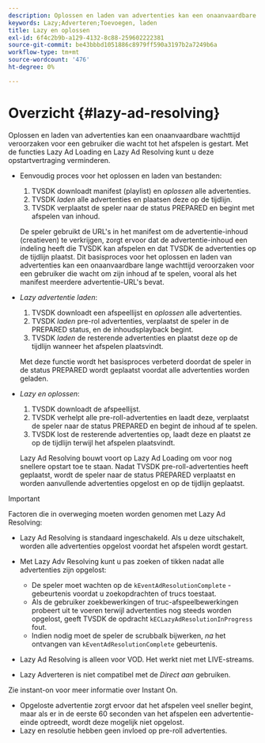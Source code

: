 ```yaml
---
description: Oplossen en laden van advertenties kan een onaanvaardbare wachttijd veroorzaken voor een gebruiker die wacht tot het afspelen is gestart. Met de functies Lazy Ad Loading en Lazy Ad Resolving kunt u deze opstartvertraging verminderen.
keywords: Lazy;Adverteren;Toevoegen, laden
title: Lazy en oplossen
exl-id: 6f4c2b9b-a129-4132-8c88-259602222381
source-git-commit: be43bbbd1051886c8979ff590a3197b2a7249b6a
workflow-type: tm+mt
source-wordcount: '476'
ht-degree: 0%

---
```


# Overzicht {#lazy-ad-resolving}

Oplossen en laden van advertenties kan een onaanvaardbare wachttijd veroorzaken voor een gebruiker die wacht tot het afspelen is gestart. Met de functies Lazy Ad Loading en Lazy Ad Resolving kunt u deze opstartvertraging verminderen.

* Eenvoudig proces voor het oplossen en laden van bestanden:

   1. TVSDK downloadt manifest (playlist) en *oplossen* alle advertenties.
   1. TVSDK *laden* alle advertenties en plaatsen deze op de tijdlijn.
   1. TVSDK verplaatst de speler naar de status PREPARED en begint met afspelen van inhoud.

   De speler gebruikt de URL&#39;s in het manifest om de advertentie-inhoud (creatieven) te verkrijgen, zorgt ervoor dat de advertentie-inhoud een indeling heeft die TVSDK kan afspelen en dat TVSDK de advertenties op de tijdlijn plaatst. Dit basisproces voor het oplossen en laden van advertenties kan een onaanvaardbare lange wachttijd veroorzaken voor een gebruiker die wacht om zijn inhoud af te spelen, vooral als het manifest meerdere advertentie-URL&#39;s bevat.

* *Lazy advertentie laden*:

   1. TVSDK downloadt een afspeellijst en *oplossen* alle advertenties.
   1. TVSDK *laden* pre-rol advertenties, verplaatst de speler in de PREPARED status, en de inhoudsplayback begint.
   1. TVSDK *laden* de resterende advertenties en plaatst deze op de tijdlijn wanneer het afspelen plaatsvindt.

   Met deze functie wordt het basisproces verbeterd doordat de speler in de status PREPARED wordt geplaatst voordat alle advertenties worden geladen.

* *Lazy en oplossen*:

   1. TVSDK downloadt de afspeellijst.
   1. TVSDK verhelpt alle pre-roll-advertenties en laadt deze, verplaatst de speler naar de status PREPARED en begint de inhoud af te spelen.
   1. TVSDK lost de resterende advertenties op, laadt deze en plaatst ze op de tijdlijn terwijl het afspelen plaatsvindt.

   Lazy Ad Resolving bouwt voort op Lazy Ad Loading om voor nog snellere opstart toe te staan. Nadat TVSDK pre-roll-advertenties heeft geplaatst, wordt de speler naar de status PREPARED verplaatst en worden aanvullende advertenties opgelost en op de tijdlijn geplaatst.

>[!IMPORTANT]
>
>Factoren die in overweging moeten worden genomen met Lazy Ad Resolving:
>
>* Lazy Ad Resolving is standaard ingeschakeld. Als u deze uitschakelt, worden alle advertenties opgelost voordat het afspelen wordt gestart.
>* Met Lazy Adv Resolving kunt u pas zoeken of tikken nadat alle advertenties zijn opgelost:
   >
   >    * De speler moet wachten op de `kEventAdResolutionComplete` -gebeurtenis voordat u zoekopdrachten of trucs toestaat.
   >    * Als de gebruiker zoekbewerkingen of truc-afspeelbewerkingen probeert uit te voeren terwijl advertenties nog steeds worden opgelost, geeft TVSDK de opdracht `kECLazyAdResolutionInProgress` fout.
   >    * Indien nodig moet de speler de scrubbalk bijwerken, *na* het ontvangen van `kEventAdResolutionComplete` gebeurtenis.
>
>* Lazy Ad Resolving is alleen voor VOD. Het werkt niet met LIVE-streams.
>* Lazy Adverteren is niet compatibel met de *Direct aan* gebruiken.
>
>  Zie instant-on voor meer informatie over Instant On.
>
>* Opgeloste advertentie zorgt ervoor dat het afspelen veel sneller begint, maar als er in de eerste 60 seconden van het afspelen een advertentie-einde optreedt, wordt deze mogelijk niet opgelost.
>* Lazy en resolutie hebben geen invloed op pre-roll advertenties.

